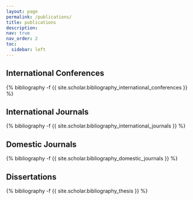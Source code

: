 ```yaml
---
layout: page
permalink: /publications/
title: publications
description: 
nav: true
nav_order: 2
toc:
  sidebar: left
---
```


## International Conferences
<div class="publications">
{% bibliography -f {{ site.scholar.bibliography_international_conferences }} %}
</div>

## International Journals
<div class="publications">
{% bibliography -f {{ site.scholar.bibliography_international_journals }} %}
</div>

## Domestic Journals
<div class="publications">
{% bibliography -f {{ site.scholar.bibliography_domestic_journals }} %}
</div>

## Dissertations
<div class="publications">
{% bibliography -f {{ site.scholar.bibliography_thesis }} %}
</div>
